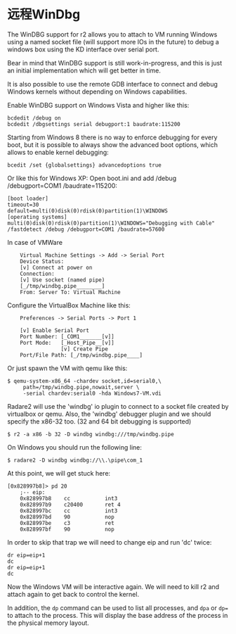 # 远程WinDbg

The WinDBG support for r2 allows you to attach to VM running Windows using a named socket file \(will support more IOs in the future\) to debug a windows box using the KD interface over serial port.

Bear in mind that WinDBG support is still work-in-progress, and this is just an initial implementation which will get better in time.

It is also possible to use the remote GDB interface to connect and debug Windows kernels without depending on Windows capabilities.

Enable WinDBG support on Windows Vista and higher like this:

```text
bcdedit /debug on
bcdedit /dbgsettings serial debugport:1 baudrate:115200
```

Starting from Windows 8 there is no way to enforce debugging for every boot, but it is possible to always show the advanced boot options, which allows to enable kernel debugging:

```text
bcedit /set {globalsettings} advancedoptions true
```

Or like this for Windows XP: Open boot.ini and add /debug /debugport=COM1 /baudrate=115200:

```text
[boot loader]
timeout=30
default=multi(0)disk(0)rdisk(0)partition(1)\WINDOWS
[operating systems]
multi(0)disk(0)rdisk(0)partition(1)\WINDOWS="Debugging with Cable" /fastdetect /debug /debugport=COM1 /baudrate=57600
```

In case of VMWare

```text
    Virtual Machine Settings -> Add -> Serial Port
    Device Status:
    [v] Connect at power on
    Connection:
    [v] Use socket (named pipe)
    [_/tmp/windbg.pipe________]
    From: Server To: Virtual Machine
```

Configure the VirtualBox Machine like this:

```text
    Preferences -> Serial Ports -> Port 1

    [v] Enable Serial Port
    Port Number: [_COM1_______[v]]
    Port Mode:   [_Host_Pipe__[v]]
                 [v] Create Pipe
    Port/File Path: [_/tmp/windbg.pipe____]
```

Or just spawn the VM with qemu like this:

```text
$ qemu-system-x86_64 -chardev socket,id=serial0,\
     path=/tmp/windbg.pipe,nowait,server \
     -serial chardev:serial0 -hda Windows7-VM.vdi
```

Radare2 will use the 'windbg' io plugin to connect to a socket file created by virtualbox or qemu. Also, the 'windbg' debugger plugin and we should specify the x86-32 too. \(32 and 64 bit debugging is supported\)

```text
$ r2 -a x86 -b 32 -D windbg windbg:///tmp/windbg.pipe
```

On Windows you should run the following line:

```text
$ radare2 -D windbg windbg://\\.\pipe\com_1
```

At this point, we will get stuck here:

```text
[0x828997b8]> pd 20
    ;-- eip:
    0x828997b8    cc           int3
    0x828997b9    c20400       ret 4
    0x828997bc    cc           int3
    0x828997bd    90           nop
    0x828997be    c3           ret
    0x828997bf    90           nop
```

In order to skip that trap we will need to change eip and run 'dc' twice:

```text
dr eip=eip+1
dc
dr eip=eip+1
dc
```

Now the Windows VM will be interactive again. We will need to kill r2 and attach again to get back to control the kernel.

In addition, the `dp` command can be used to list all processes, and `dpa` or `dp=` to attach to the process. This will display the base address of the process in the physical memory layout.

